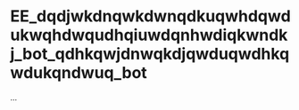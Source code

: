 # EE_dqdjwkdnqwkdwnqdkuqwhdqwdukwqhdwqudhqiuwdqnhwdiqkwndkj_bot_qdhkqwjdnwqkdjqwduqwdhkqwdukqndwuq_bot
...
